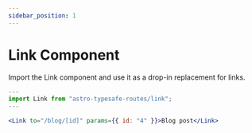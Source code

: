 ```yaml
---
sidebar_position: 1
---
```

# Link Component
Import the Link component and use it as a drop-in replacement for links.

```jsx
---
import Link from "astro-typesafe-routes/link";
---

<Link to="/blog/[id]" params={{ id: "4" }}>Blog post</Link>
```